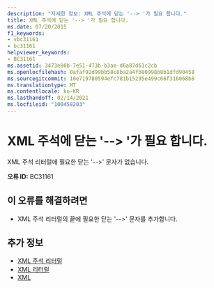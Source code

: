 ```yaml
---
description: "자세한 정보: XML 주석에 닫는 '--> '가 필요 합니다."
title: XML 주석에 닫는 '--> '가 필요 합니다.
ms.date: 07/20/2015
f1_keywords:
- vbc31161
- bc31161
helpviewer_keywords:
- BC31161
ms.assetid: 3473e80b-7e51-473b-b3ae-d6a87d61c2cb
ms.openlocfilehash: 0afaf92d99bb58c8ba2a4fb80998b8b1dfd90458
ms.sourcegitcommit: 10e719780594efc781b15295e499c66f316068b8
ms.translationtype: MT
ms.contentlocale: ko-KR
ms.lasthandoff: 02/14/2021
ms.locfileid: "100458203"
---
```

# <a name="expected-closing----for-xml-comment"></a>XML 주석에 닫는 '--> '가 필요 합니다.

XML 주석 리터럴에 필요한 닫는 '-->' 문자가 없습니다.  
  
 **오류 ID:** BC31161  
  
## <a name="to-correct-this-error"></a>이 오류를 해결하려면  
  
- XML 주석 리터럴의 끝에 필요한 닫는 '-->' 문자를 추가합니다.  
  
## <a name="see-also"></a>추가 정보

- [XML 주석 리터럴](../language-reference/xml-literals/xml-comment-literal.md)
- [XML 리터럴](../language-reference/xml-literals/index.md)
- [XML](../programming-guide/language-features/xml/index.md)
